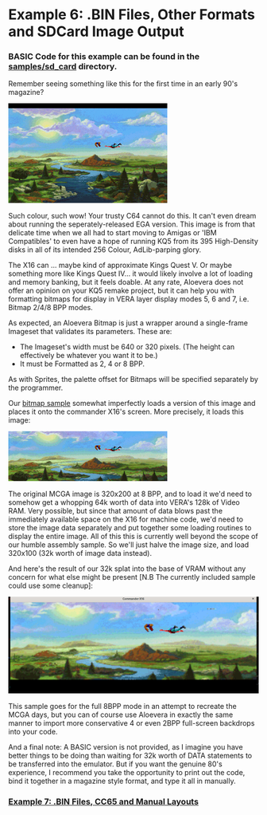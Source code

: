 # Example 6: .BIN Files, Other Formats and SDCard Image Output

### BASIC Code for this example can be found in the [samples/sd_card](../samples/sd_card) directory.

Remember seeing something like this for the first time in an early 90's magazine?

![kq5](images/06-bitmaps-001.png)

Such colour, such wow! Your trusty C64 cannot do this. It can't even dream about running the seperately-released EGA version. This image is from that delicate time when we all had to start moving to Amigas or 'IBM Compatibles' to even have a hope of running KQ5 from its 395 High-Density disks in all of its intended 256 Colour, AdLib-parping glory.

The X16 can ... maybe kind of approximate Kings Quest V. Or maybe something more like Kings Quest IV... it would likely involve a lot of loading and memory banking, but it feels doable. At any rate, Aloevera does not offer an opinion on your KQ5 remake project, but it can help you with formatting bitmaps for display in VERA layer display modes 5, 6 and 7, i.e. Bitmap 2/4/8 BPP modes.

As expected, an Aloevera Bitmap is just a wrapper around a single-frame Imageset that validates its parameters. These are:

* The Imageset's width must be 640 or 320 pixels. (The height can effectively be whatever you want it to be.)
* It must be Formatted as 2, 4 or 8 BPP.

As with Sprites, the palette offset for Bitmaps will be specified separately by the programmer.

Our [bitmap sample](../samples/bitmap) somewhat imperfectly loads a version of this image and places it onto the commander X16's screen. More precisely, it loads this image:

![kq5](images/06-bitmaps-002.png)

The original MCGA image is 320x200 at 8 BPP, and to load it we'd need to somehow get a whopping 64k worth of data into VERA's 128k of Video RAM. Very possible, but since that amount of data blows past the immediately available space on the X16 for machine code, we'd need to store the image data separately and put together some loading routines to display the entire image. All of this this is currently well beyond the scope of our humble assembly sample. So we'll just halve the image size, and load 320x100 (32k worth of image data instead).

And here's the result of our 32k splat into the base of VRAM without any concern for what else might be present [N.B The currently included sample could use some cleanup]:

![kq5](images/06-bitmaps-003.png)

This sample goes for the full 8BPP mode in an attempt to recreate the MCGA days, but you can of course use Aloevera in exactly the same manner to import more conservative 4 or even 2BPP full-screen backdrops into your code.

And a final note: A BASIC version is not provided, as I imagine you have better things to be doing than waiting for 32k worth of DATA statements to be transferred into the emulator. But if you want the genuine 80's experience, I recommend you take the opportunity to print out the code, bind it together in a magazine style format, and type it all in manually.

### [Example 7: .BIN Files, CC65 and Manual Layouts](./ex_007.md)

